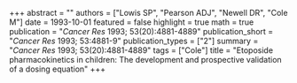 +++
abstract = ""
authors = ["Lowis SP", "Pearson ADJ", "Newell DR", "Cole M"]
date = 1993-10-01
featured = false
highlight = true
math = true
publication = "*Cancer Res* 1993; 53(20):4881-4889"
publication_short = "*Cancer Res* 1993; 53:4881-9"
publication_types = ["2"]
summary = "*Cancer Res* 1993; 53(20):4881-4889"
tags = ["Cole"]
title = "Etoposide pharmacokinetics in children: The development and prospective validation of a dosing equation"
+++
